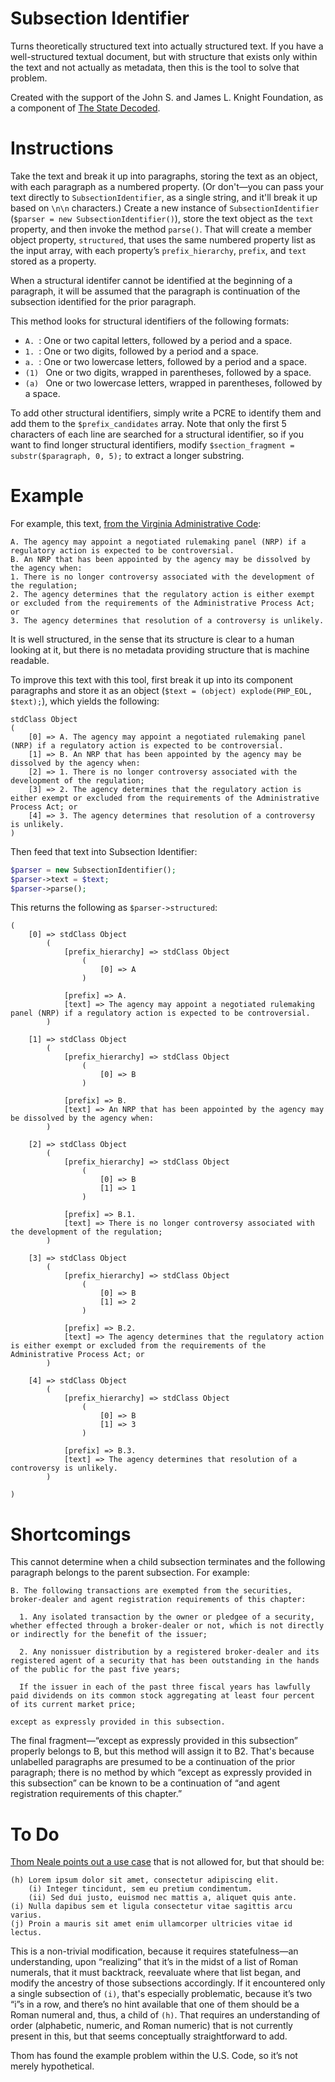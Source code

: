 # Subsection Identifier

Turns theoretically structured text into actually structured text. If you have a well-structured textual document, but with structure that exists only within the text and not actually as metadata, then this is the tool to solve that problem.

Created with the support of the John S. and James L. Knight Foundation, as a component of [The State Decoded](http://www.statedecoded.com/).


# Instructions

Take the text and break it up into paragraphs, storing the text as an object, with each paragraph as a numbered property. (Or don't—you can pass your text directly to `SubsectionIdentifier`, as a single string, and it'll break it up based on `\n\n` characters.) Create a new instance of `SubsectionIdentifier` (`$parser = new SubsectionIdentifier()`), store the text object as the `text` property, and then invoke the method `parse()`. That will create a member object property, `structured`, that uses the same numbered property list as the input array, with each property’s `prefix_hierarchy`, `prefix`, and `text` stored as a property.

When a structural identifer cannot be identified at the beginning of a paragraph, it will be assumed that the paragraph is continuation of the subsection identified for the prior paragraph.

This method looks for structural identifiers of the following formats:

* `A. `: One or two capital letters, followed by a period and a space.
* `1. `: One or two digits, followed by a period and a space.
* `a. `: One or two lowercase letters, followed by a period and a space.
* `(1) ` One or two digits, wrapped in parentheses, followed by a space.
* `(a) ` One or two lowercase letters, wrapped in parentheses, followed by a space.

To add other structural identifiers, simply write a PCRE to identify them and add them to the `$prefix_candidates` array. Note that only the first 5 characters of each line are searched for a structural identifier, so if you want to find longer structural identifiers, modify `$section_fragment = substr($paragraph, 0, 5);` to extract a longer substring.


# Example

For example, this text, [from the Virginia Administrative Code](http://leg1.state.va.us/cgi-bin/legp504.exe?000+reg+16VAC20-11-80):

```
A. The agency may appoint a negotiated rulemaking panel (NRP) if a regulatory action is expected to be controversial.
B. An NRP that has been appointed by the agency may be dissolved by the agency when:
1. There is no longer controversy associated with the development of the regulation;
2. The agency determines that the regulatory action is either exempt or excluded from the requirements of the Administrative Process Act; or
3. The agency determines that resolution of a controversy is unlikely.
```

It is well structured, in the sense that its structure is clear to a human looking at it, but there is no metadata providing structure that is machine readable.

To improve this text with this tool, first break it up into its component paragraphs and store it as an object (`$text = (object) explode(PHP_EOL, $text);`), which yields the following:

```
stdClass Object
(
    [0] => A. The agency may appoint a negotiated rulemaking panel (NRP) if a regulatory action is expected to be controversial.
    [1] => B. An NRP that has been appointed by the agency may be dissolved by the agency when:
    [2] => 1. There is no longer controversy associated with the development of the regulation;
    [3] => 2. The agency determines that the regulatory action is either exempt or excluded from the requirements of the Administrative Process Act; or
    [4] => 3. The agency determines that resolution of a controversy is unlikely.
)
```

Then feed that text into Subsection Identifier:

```php
$parser = new SubsectionIdentifier();
$parser->text = $text;
$parser->parse();
```

This returns the following as `$parser->structured`:

```
(
	[0] => stdClass Object
		(
			[prefix_hierarchy] => stdClass Object
				(
					[0] => A
				)

			[prefix] => A.
			[text] => The agency may appoint a negotiated rulemaking panel (NRP) if a regulatory action is expected to be controversial.
		)

	[1] => stdClass Object
		(
			[prefix_hierarchy] => stdClass Object
				(
					[0] => B
				)

			[prefix] => B.
			[text] => An NRP that has been appointed by the agency may be dissolved by the agency when:
		)

	[2] => stdClass Object
		(
			[prefix_hierarchy] => stdClass Object
				(
					[0] => B
					[1] => 1
				)

			[prefix] => B.1.
			[text] => There is no longer controversy associated with the development of the regulation;
		)

	[3] => stdClass Object
		(
			[prefix_hierarchy] => stdClass Object
				(
					[0] => B
					[1] => 2
				)

			[prefix] => B.2.
			[text] => The agency determines that the regulatory action is either exempt or excluded from the requirements of the Administrative Process Act; or
		)

	[4] => stdClass Object
		(
			[prefix_hierarchy] => stdClass Object
				(
					[0] => B
					[1] => 3
				)

			[prefix] => B.3.
			[text] => The agency determines that resolution of a controversy is unlikely.
		)

)
```

# Shortcomings

This cannot determine when a child subsection terminates and the following paragraph belongs to the parent subsection. For example:

```
B. The following transactions are exempted from the securities, broker-dealer and agent registration requirements of this chapter: 

  1. Any isolated transaction by the owner or pledgee of a security, whether effected through a broker-dealer or not, which is not directly or indirectly for the benefit of the issuer; 

  2. Any nonissuer distribution by a registered broker-dealer and its registered agent of a security that has been outstanding in the hands of the public for the past five years;

  If the issuer in each of the past three fiscal years has lawfully paid dividends on its common stock aggregating at least four percent of its current market price;

except as expressly provided in this subsection.
```

The final fragment—“except as expressly provided in this subsection” properly belongs to B, but this method will assign it to B2. That's because unlabelled paragraphs are presumed to be a continuation of the prior paragraph; there is no method by which “except as expressly provided in this subsection” can be known to be a continuation of “and agent registration requirements of this chapter.”

# To Do
[Thom Neale points out a use case](https://twitter.com/twneale/status/306080682491396096) that is not allowed for, but that should be:

```
(h) Lorem ipsum dolor sit amet, consectetur adipiscing elit.
	(i) Integer tincidunt, sem eu pretium condimentum.
	(ii) Sed dui justo, euismod nec mattis a, aliquet quis ante.
(i) Nulla dapibus sem et ligula consectetur vitae sagittis arcu varius.
(j) Proin a mauris sit amet enim ullamcorper ultricies vitae id lectus.
```

This is a non-trivial modification, because it requires statefulness—an understanding, upon “realizing” that it’s in the midst of a list of Roman numerals, that it must backtrack, reevaluate where that list began, and modify the ancestry of those subsections accordingly. If it encountered only a single subsection of `(i)`, that's especially problematic, because it’s two “i”s in a row, and there’s no hint available that one of them should be a Roman numeral and, thus, a child of `(h)`. That requires an understanding of order (alphabetic, numeric, and Roman numeric) that is not currently present in this, but that seems conceptually straightforward to add.

Thom has found the example problem within the U.S. Code, so it’s not merely hypothetical.
